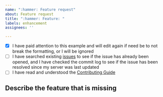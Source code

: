 ```yaml
---
name: ":hammer: Feature request"
about: Feature request
title: ":hammer: Feature: "
labels: enhancement
assignees: ''

---
```


<!-- Remove space and place 'x' mark between square [] brackets or click the checkbox after saving to affirm the following points: -->
<!-- (it should look like this: - [x] I have ...) -->
- [x] I have paid attention to this example and will edit again if need be to not break the formatting, or I will be ignored
- [ ] I have searched existing [issues](https://github.com/LandSandBoat/server/issues) to see if the issue has already been opened, and I have checked the commit log to see if the issue has been resolved since my server was last updated
- [ ] I have read and understood the [Contributing Guide](https://github.com/LandSandBoat/server/blob/base/CONTRIBUTING.md)

## Describe the feature that is missing

<!-- Add a description of the feature here, with additional links to videos, wikis, promotional announcements etc. if needed -->

